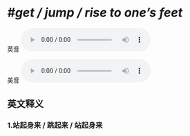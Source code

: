 # ***\#get / jump / rise to one’s feet*** 
英音
<audio src="./media/get rise to one’s feet,jump to one’s feet,rise to one’s feet1_AAC.aac" controls="controls"></audio>

美音
<audio src="./media/get to one’s feet,jump to one’s feet,rise to one’s feet2_AAC.aac" controls="controls"></audio>



  

英文释义
---
### 1.**站起身来 / 跳起来 / 站起身来**  


